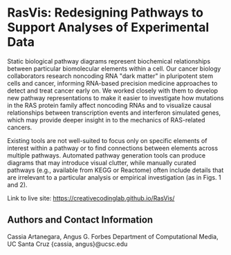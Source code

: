 # RasVis: Redesigning Pathways to Support Analyses of Experimental Data 

Static biological pathway diagrams represent biochemical relationships between particular biomolecular elements within a cell. Our cancer biology collaborators research noncoding RNA "dark matter" in pluripotent stem cells and cancer, informing RNA-based precision medicine approaches to detect and treat cancer early on. We worked closely with them to develop new pathway representations to make it easier to investigate how mutations in the RAS protein family affect noncoding RNAs and to visualize causal relationships between transcription events and interferon simulated genes, which may provide deeper insight in to the mechanics of RAS-related cancers.

Existing tools are not well-suited to focus only on specific elements of interest within a pathway or to find connections between elements across multiple pathways. Automated pathway generation tools can produce diagrams that may introduce visual clutter, while manually curated pathways (e.g., available from KEGG or Reactome) often include details that are irrelevant to a particular analysis or empirical investigation (as in Figs. 1 and 2).

Link to live site: https://creativecodinglab.github.io/RasVis/

## Authors and Contact Information
Cassia Artanegara, Angus G. Forbes
Department of Computational Media, UC Santa Cruz
{cassia, angus}@ucsc.edu
